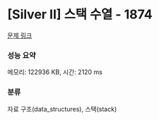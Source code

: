 # [Silver II] 스택 수열 - 1874 

[문제 링크](https://www.acmicpc.net/problem/1874) 

### 성능 요약

메모리: 122936 KB, 시간: 2120 ms

### 분류

자료 구조(data_structures), 스택(stack)

